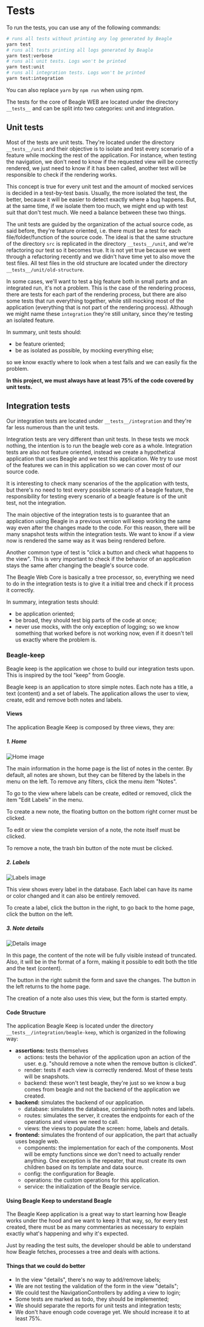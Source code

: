 # Tests

To run the tests, you can use any of the following commands:

```bash
# runs all tests without printing any log generated by Beagle
yarn test
# runs all tests printing all logs generated by Beagle
yarn test:verbose
# runs all unit tests. Logs won't be printed
yarn test:unit
# runs all integration tests. Logs won't be printed
yarn test:integration
```

You can also replace `yarn` by `npm run` when using npm.

The tests for the core of Beagle WEB are located under the directory `__tests__` and can be split into
two categories: unit and integration.

## Unit tests

Most of the tests are unit tests. They're located under the directory `__tests__/unit` and their
objective is to isolate and test every scenario of a feature while mocking the rest of the
application. For instance, when testing the navigation, we don't need to know if the requested
view will be correctly rendered, we just need to know if it has been called, another test will
be responsible to check if the rendering works.

This concept is true for every unit test and the amount of mocked services is decided in a
test-by-test basis. Usually, the more isolated the test, the better, because it will be easier to
detect exactly where a bug happens. But, at the same time, if we isolate them too much, we might end
up with test suit that don't test much. We need a balance between these two things.

The unit tests are guided by the organization of the actual source code, as said before, they're
feature oriented, i.e. there must be a test for each file/folder/function of the source code. The
ideal is that the same structure of the directory `src` is replicated in the directory 
`__tests__/unit`, and we're refactoring our test so it becomes true. It is not yet true because
we went through a refactoring recently and we didn't have time yet to also move the test files. All
test files in the old structure are located under the directory `__tests__/unit/old-structure`.

In some cases, we'll want to test a big feature both in small parts and an integrated run, it's not
a problem. This is the case of the rendering process, there are tests for each part of the rendering
process, but there are also some tests that run everything together, while still mocking most of the
application (everything that is not part of the rendering process). Although we might name these
`integration` they're still unitary, since they're testing an isolated feature.

In summary, unit tests should:
- be feature oriented;
- be as isolated as possible, by mocking everything else;

so we know exactly where to look when a test fails and we can easily fix the problem.

**In this project, we must always have at least 75% of the code covered by unit tests.**

## Integration tests

Our integration tests are located under `__tests__/integration` and they're far less numerous than
the unit tests.

Integration tests are very different than unit tests. In these tests we mock nothing, the intention
is to run the beagle web core as a whole. Integration tests are also not feature oriented, instead
we create a hypothetical application that uses Beagle and we test this application. We try to
use most of the features we can in this application so we can cover most of our source code.

It is interesting to check many scenarios of the the application with tests, but there's no need
to test every possible scenario of a beagle feature, the responsibility for testing every scenario
of a beagle feature is of the unit test, not the integration.

The main objective of the integration tests is to guarantee that an application using Beagle in a
previous version will keep working the same way even after the changes made to the code. For this
reason, there will be many snapshot tests within the integration tests. We want to know if a view
now is rendered the same way as it was being rendered before.

Another common type of test is "click a button and check what happens to the view". This is very
important to check if the behavior of an application stays the same after changing the beagle's
source code.

The Beagle Web Core is basically a tree processor, so, everything we need to do in the integration
tests is to give it a initial tree and check if it process it correctly.

In summary, integration tests should:
- be application oriented;
- be broad, they should test big parts of the code at once;
- never use mocks, with the only exception of logging;
so we know something that worked before is not working now, even if it doesn't tell us exactly where
the problem is.

### Beagle-keep

Beagle keep is the application we chose to build our integration tests upon. This is inspired by
the tool "keep" from Google.

Beagle keep is an application to store simple notes. Each note has a title, a text (content) and
a set of labels. The application allows the user to view, create, edit and remove both notes and
labels.

#### Views

The application Beagle Keep is composed by three views, they are:

##### 1. Home

![Home image](https://i.ibb.co/zJR6zmv/bkeep-home.png)

The main information in the home page is the list of notes in the center. By default, all notes
are shown, but they can be filtered by the labels in the menu on the left. To remove any filters,
click the menu item "Notes".

To go to the view where labels can be create, edited or removed, click the item "Edit Labels" in the
menu.

To create a new note, the floating button on the bottom right corner must be clicked.

To edit or view the complete version of a note, the note itself must be clicked.

To remove a note, the trash bin button of the note must be clicked.

##### 2. Labels

![Labels image](https://i.ibb.co/vdW0Hc1/bkeep-labels.png)

This view shows every label in the database. Each label can have its name or color changed and it
can also be entirely removed.

To create a label, click the button in the right, to go back to the home page, click the button
on the left.

##### 3. Note details

![Details image](https://i.ibb.co/JQZNKht/bkeep-details.png)

In this page, the content of the note will be fully visible instead of truncated. Also, it will
be in the format of a form, making it possible to edit both the title and the text (content).

The button in the right submit the form and save the changes. The button in the left returns to
the home page.

The creation of a note also uses this view, but the form is started empty.

#### Code Structure

The application Beagle Keep is located under the directory `__tests__/integration/beagle-keep`,
which is organized in the following way:

- **assertions:** tests themselves
  - actions: tests the behavior of the application upon an action of the user. e.g. "should remove
  a note when the remove button is clicked".
  - render: tests if each view is correctly rendered. Most of these tests will be snapshots.
  - backend: these won't test beagle, they're just so we know a bug comes from beagle and not the
  backend of the application we created.
- **backend:** simulates the backend of our application.
  - database: simulates the database, containing both notes and labels.
  - routes: simulates the server, it creates the endpoints for each of the operations and views we
  need to call.
  - views: the views to populate the screen: home, labels and details.
- **frontend:** simulates the frontend of our application, the part that actually uses beagle web.
  - components: the implementation for each of the components. Most will be empty functions since
  we don't need to actually render anything. One exception is the repeater, that must create its
  own children based on its template and data source.
  - config: the configuration for Beagle.
  - operations: the custom operations for this application.
  - service: the initialization of the Beagle service.

#### Using Beagle Keep to understand Beagle

The Beagle Keep application is a great way to start learning how Beagle works under the hood and
we want to keep it that way, so, for every test created, there must be as many commentaries as
necessary to explain exactly what's happening and why it's expected.

Just by reading the test suits, the developer should be able to understand how Beagle fetches,
processes a tree and deals with actions.

#### Things that we could do better

- In the view "details", there's  no way to add/remove labels;
- We are not testing the validation of the form in the view "details";
- We could test the NavigationControllers by adding a view to login;
- Some tests are marked as todo, they should be implemented;
- We should separate the reports for unit tests and integration tests;
- We don't have enough code coverage yet. We should increase it to at least 75%.
